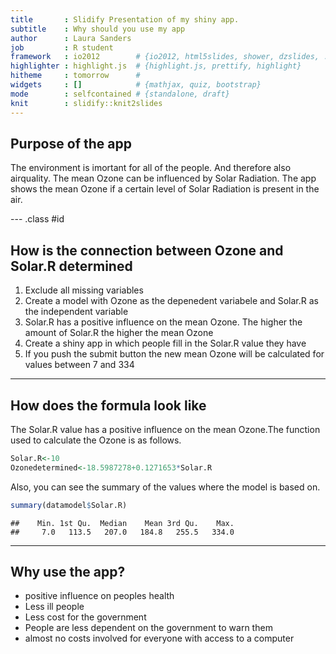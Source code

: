 ```yaml
---
title       : Slidify Presentation of my shiny app.
subtitle    : Why should you use my app
author      : Laura Sanders
job         : R student
framework   : io2012        # {io2012, html5slides, shower, dzslides, ...}
highlighter : highlight.js  # {highlight.js, prettify, highlight}
hitheme     : tomorrow      # 
widgets     : []            # {mathjax, quiz, bootstrap}
mode        : selfcontained # {standalone, draft}
knit        : slidify::knit2slides
---
```


## Purpose of the app

The environment is imortant for all of the people.
And therefore also airquality.
The mean Ozone can be influenced by Solar Radiation.
The app shows the mean Ozone if a certain level of Solar Radiation is present in the air.

--- .class #id 

## How is the connection between Ozone and Solar.R determined



1. Exclude all missing variables
2. Create a model with Ozone as the depenedent variabele and Solar.R as the independent variable
3. Solar.R has a positive influence on the mean Ozone. The higher the amount of Solar.R the higher the mean Ozone
4. Create a shiny app in which people fill in the Solar.R value they have
5. If you push the submit button the new mean Ozone will be calculated for values between 7 and 334

---

## How does the formula look like


The Solar.R value has a positive influence on the mean Ozone.The function used to calculate the Ozone is as follows. 

```r
Solar.R<-10
Ozonedetermined<-18.5987278+0.1271653*Solar.R
```
Also, you can see the summary of the values where the model is based on.


```r
summary(datamodel$Solar.R)
```

```
##    Min. 1st Qu.  Median    Mean 3rd Qu.    Max. 
##     7.0   113.5   207.0   184.8   255.5   334.0
```


---

## Why use the app?

- positive influence on peoples health
- Less ill people 
- Less cost for the government
- People are less dependent on the government to warn them
- almost no costs involved for everyone with access to a computer



